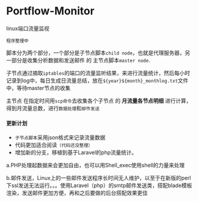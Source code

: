 # Portflow-Monitor
linux端口流量监视<br/>


`程序整理中`

脚本分为两个部分，一个部分是子节点脚本`child node`，也就是代理服务器，另一部分是收集分析数据和发送邮件 的 主节点脚本`master node`.

子节点通过摘取`iptables`的端口的流量监听结果，来进行流量统计，然后每小时记录到log中，每日生成日流量总结，放在`${year}${month}_monthlog.txt`文件中，等待master节点的收集

主节点 在指定时间用`scp命令`去收集各个子节点 的 **月流量各节点明细** 进行计算，得到月流量总数，进行`数据处理`和`邮件发送`




#### 更新计划
+ `子节点脚本`采用json格式来记录流量数据<br/>
+ 代码更加适合阅读`（代码还没整理）`
+ 增加新的分支，移植到基于Laravel的php流量统计。

a.PHP处理起数据来会更加自由，也可以用Shell_exec使用shell的力量来处理

b.邮件发送，Linux上的一些邮件发送程序长时间无人维护，以至于在新版的perl下ssl发送无法运行。。。使用Laravel（php）的smtp邮件发送类，搭配blade模板渲染，发送邮件更加方便，再和之后要做的后台搭配效果更佳

